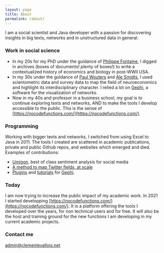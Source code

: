 ```yaml
---
layout: page
title: About
permalink: /about/
---
```


I am a social scientist and Java developer with a passion for discovering insights in big texts, networks and in unstructured data in general.

### Work in social science

* In my 20s for my PhD under the guidance of [Philippe Fontaine](https://isp.cnrs.fr/?project=fontaine-philippe), I digged in archives (boxes of documents! plenty of boxes!) to write a contextualized history of economics and biology in post-WWII USA.
* In my 30s under the guidance of [Paul Wouters](https://scholar.google.fr/citations?user=ZHF-hVMAAAAJ&hl=en&oi=ao) and [Ale Smidts](https://orcid.org/0000-0002-6699-1172), I used scientometric data and survey data to map the field of neuroeconomics and highlight its interdisciplinary character. I relied a lot on [Gephi](https://gephi.org/), a software for the visualization of networks.
* Now in my 40s and professor in a business school, my goal is to continue exploring texts and networks, AND to make the tools I develop accessible to the public. This is the sense of [https://nocodefunctions.com/](https://nocodefunctions.com/).

### Programming

Working with bigger texts and networks, I switched from using Excel to Java in 2011. The tools I created are scattered in academic publications, private and public Github repos, and websites which emerged and died. Examples of contributions:

* [Umigon](https://test.nocodefunctions.com/nocodeapp-web-front-1.0/umigon/umigon.html), best of class sentiment analysis for social media
* [A method to map Twitter fields, at scale](https://management-aims.com/index.php/mgmt/article/view/4245/10254)
* [Plugins](https://gephi.org/plugins/#/browse/search/levallois) and [tutorials](https://seinecle.github.io/gephi-tutorials/) for [Gephi](https::/gephi.org).

### Today

I am now trying to increase the public impact of my academic work. In 2021 I started developping [https://nocodefunctions.com/](https://nocodefunctions.com/). It is a platform offering the tools I developed over the years, for non technical users and for free. It will also be the host and training ground for the new functions I am developing in my current academic projects.


### Contact me

[admin@clemenlevallois.net](mailto:admin@clemenlevallois.net)
